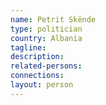 ```yaml
---
name: Petrit Skënde
type: politician
country: Albania
tagline:
description:
related-persons:
connections:
layout: person
---
```

